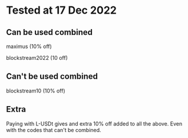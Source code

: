 # Tested at 17 Dec 2022

## Can be used combined

maximus (10% off)

blockstream2022 (10 off)

## Can't be used combined
blockstream10 (10% off) 


## Extra
Paying with L-USDt gives and extra 10% off added to all the above. Even with the codes that can't be combined.
